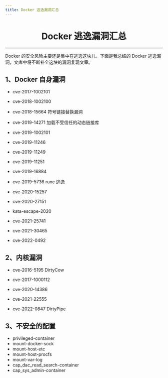 ```yaml
---
title: Docker 逃逸漏洞汇总
---
```

<center><h1>Docker 逃逸漏洞汇总</h1></center>

---

Docker 的安全风险主要还是集中在逃逸这块儿，下面是我总结的 Docker 逃逸漏洞，文库中将不断补全这块的漏洞复现文章。

## 1、Docker 自身漏洞

- cve-2017-1002101
- cve-2018-1002100

- cve-2018-15664 符号链接替换漏洞
- cve-2019-14271 加载不受信任的动态链接库
- cve-2019-1002101
- cve-2019-11246
- cve-2019-11249
- cve-2019-11251
- cve-2019-16884
- cve-2019-5736 runc 逃逸
- cve-2020-15257
- cve-2020-27151
- kata-escape-2020
- cve-2021-25741
- cve-2021-30465
- cve-2022-0492

## 2、内核漏洞

- cve-2016-5195 DirtyCow
- cve-2017-1000112

- cve-2020-14386
- cve-2021-22555
- cve-2022-0847 DirtyPipe

## 3、不安全的配置

- privileged-container
- mount-docker-sock
- mount-host-etc
- mount-host-procfs
- mount-var-log
- cap_dac_read_search-container
- cap_sys_admin-container

<Vssue />

<script>
export default {
    mounted () {
      this.$page.lastUpdated = "2022年4月15日"
    }
  }
</script>